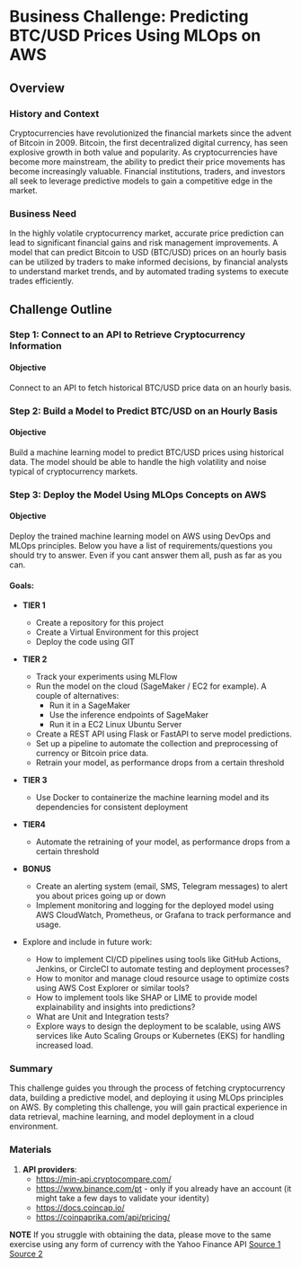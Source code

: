 # Business Challenge: Predicting BTC/USD Prices Using MLOps on AWS

## Overview

### History and Context

Cryptocurrencies have revolutionized the financial markets since the advent of Bitcoin in 2009. Bitcoin, the first decentralized digital currency, has seen explosive growth in both value and popularity. As cryptocurrencies have become more mainstream, the ability to predict their price movements has become increasingly valuable. Financial institutions, traders, and investors all seek to leverage predictive models to gain a competitive edge in the market.

### Business Need

In the highly volatile cryptocurrency market, accurate price prediction can lead to significant financial gains and risk management improvements. A model that can predict Bitcoin to USD (BTC/USD) prices on an hourly basis can be utilized by traders to make informed decisions, by financial analysts to understand market trends, and by automated trading systems to execute trades efficiently.

## Challenge Outline

### Step 1: Connect to an API to Retrieve Cryptocurrency Information

#### Objective
Connect to an API to fetch historical BTC/USD price data on an hourly basis.

### Step 2: Build a Model to Predict BTC/USD on an Hourly Basis

#### Objective
Build a machine learning model to predict BTC/USD prices using historical data. The model should be able to handle the high volatility and noise typical of cryptocurrency markets.

### Step 3: Deploy the Model Using MLOps Concepts on AWS

#### Objective
Deploy the trained machine learning model on AWS using DevOps and MLOps principles. Below you have a list of requirements/questions you should try to answer. Even if you cant answer them all, push as far as you can.

#### Goals:
 - **TIER 1**
    - Create a repository for this project
    - Create a Virtual Environment for this project
    - Deploy the code using GIT
 
 - **TIER 2**
     - Track your experiments using MLFlow
     - Run the model on the cloud (SageMaker / EC2 for example). A couple of alternatives:
        - Run it in a SageMaker
        - Use the inference endpoints of SageMaker
        - Run it in a EC2 Linux Ubuntu Server
    - Create a REST API using Flask or FastAPI to serve model predictions.
    - Set up a pipeline to automate the collection and preprocessing of currency or Bitcoin price data.
    - Retrain your model, as performance drops from a certain threshold
    
 - **TIER 3**
    - Use Docker to containerize the machine learning model and its dependencies for consistent deployment

 - **TIER4**
    - Automate the retraining of your model, as performance drops from a certain threshold

 - **BONUS**
    - Create an alerting system (email, SMS, Telegram messages) to alert you about prices going up or down
    - Implement monitoring and logging for the deployed model using AWS CloudWatch, Prometheus, or Grafana to track performance and usage.
 
 - Explore and include in future work:
    - How to implement CI/CD pipelines using tools like GitHub Actions, Jenkins, or CircleCI to automate testing and deployment processes?
    - How to monitor and manage cloud resource usage to optimize costs using AWS Cost Explorer or similar tools?
    - How to implement tools like SHAP or LIME to provide model explainability and insights into predictions?
    - What are Unit and Integration tests?
    - Explore ways to design the deployment to be scalable, using AWS services like Auto Scaling Groups or Kubernetes (EKS) for handling increased load.


### Summary

This challenge guides you through the process of fetching cryptocurrency data, building a predictive model, and deploying it using MLOps principles on AWS. By completing this challenge, you will gain practical experience in data retrieval, machine learning, and model deployment in a cloud environment.

### Materials

1. **API providers**:
    - https://min-api.cryptocompare.com/
    - https://www.binance.com/pt - only if you already have an account (it might take a few days to validate your identity)
    - https://docs.coincap.io/
    - https://coinpaprika.com/api/pricing/

**NOTE** If you struggle with obtaining the data, please move to the same exercise using any form of currency with the Yahoo Finance API [Source 1](https://github.com/ranaroussi/yfinance) [Source 2](https://pypi.org/project/yfinance/)

